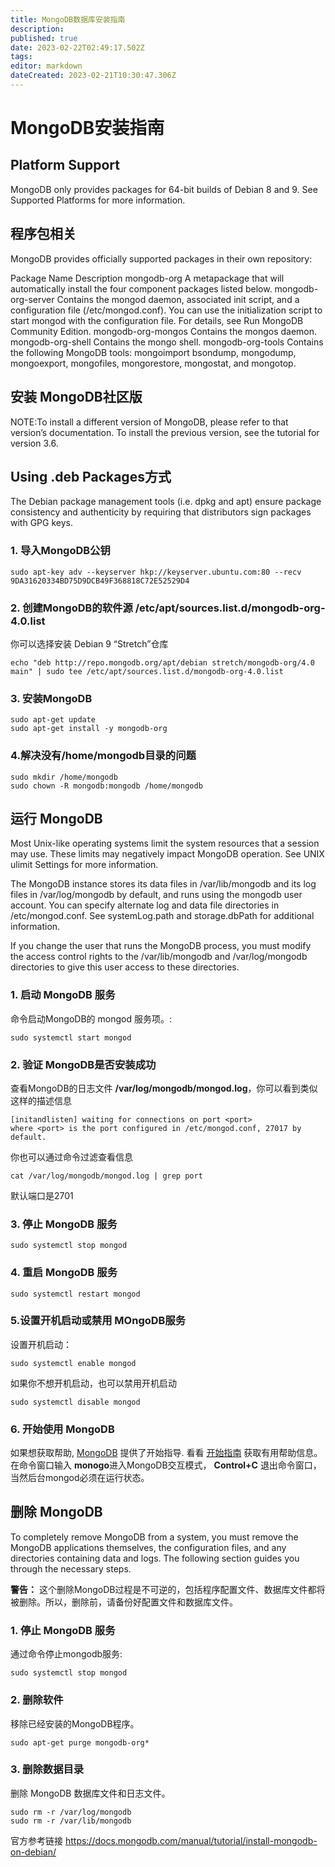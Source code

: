 ```yaml
---
title: MongoDB数据库安装指南
description: 
published: true
date: 2023-02-22T02:49:17.502Z
tags: 
editor: markdown
dateCreated: 2023-02-21T10:30:47.306Z
---
```


# MongoDB安装指南

## Platform Support

MongoDB only provides packages for 64-bit builds of Debian 8 and 9. See Supported Platforms for more information.

## 程序包相关

MongoDB provides officially supported packages in their own repository:

Package Name         Description
mongodb-org         A metapackage that will automatically install the four component packages listed below.
mongodb-org-server Contains the mongod daemon, associated init script, and a configuration file (/etc/mongod.conf). You can use the initialization script to start mongod with the configuration file. For details, see Run MongoDB Community Edition.
mongodb-org-mongos Contains the mongos daemon.
mongodb-org-shell Contains the mongo shell.
mongodb-org-tools Contains the following MongoDB tools: mongoimport bsondump, mongodump, mongoexport, mongofiles, mongorestore, mongostat, and mongotop.

## 安装 MongoDB社区版

NOTE:To install a different version of MongoDB, please refer to that version’s documentation. To install the previous version, see the tutorial for version 3.6.

## Using .deb Packages方式

The Debian package management tools (i.e. dpkg and apt) ensure package consistency and authenticity by requiring that distributors sign packages with GPG keys.

### 1. 导入MongoDB公钥

```
sudo apt-key adv --keyserver hkp://keyserver.ubuntu.com:80 --recv 9DA31620334BD75D9DCB49F368818C72E52529D4
```

### 2. 创建MongoDB的软件源 /etc/apt/sources.list.d/mongodb-org-4.0.list

你可以选择安装 Debian 9 “Stretch”仓库

```
echo "deb http://repo.mongodb.org/apt/debian stretch/mongodb-org/4.0 main" | sudo tee /etc/apt/sources.list.d/mongodb-org-4.0.list
```

### 3. 安装MongoDB

```
sudo apt-get update
sudo apt-get install -y mongodb-org
```

### 4.解决没有/home/mongodb目录的问题

```
sudo mkdir /home/mongodb
sudo chown -R mongodb:mongodb /home/mongodb
```

## 运行 MongoDB

Most Unix-like operating systems limit the system resources that a session may use. These limits may negatively impact MongoDB operation. See UNIX ulimit Settings for more information.

The MongoDB instance stores its data files in /var/lib/mongodb and its log files in /var/log/mongodb by default, and runs using the mongodb user account. You can specify alternate log and data file directories in /etc/mongod.conf. See systemLog.path and storage.dbPath for additional information.

If you change the user that runs the MongoDB process, you must modify the access control rights to the /var/lib/mongodb and /var/log/mongodb directories to give this user access to these directories.

### 1. 启动 MongoDB 服务

命令启动MongoDB的 mongod 服务项。:

```
sudo systemctl start mongod 
```

### 2. 验证 MongoDB是否安装成功

查看MongoDB的日志文件 **/var/log/mongodb/mongod.log**，你可以看到类似这样的描述信息

```
[initandlisten] waiting for connections on port <port>
where <port> is the port configured in /etc/mongod.conf, 27017 by default.
```

你也可以通过命令过滤查看信息

```
cat /var/log/mongodb/mongod.log | grep port
```

默认端口是2701

### 3. 停止 MongoDB 服务

```
sudo systemctl stop mongod
```

### 4. 重启 MongoDB 服务

```
sudo systemctl restart mongod
```

### 5.设置开机启动或禁用 MOngoDB服务

设置开机启动：

```
sudo systemctl enable mongod
```

如果你不想开机启动，也可以禁用开机启动

```
sudo systemctl disable mongod
```

### 6. 开始使用 MongoDB

如果想获取帮助, [MongoDB](https://docs.mongodb.com/manual/#getting-started) 提供了开始指导. 看看 [开始指南](https://docs.mongodb.com/manual/#getting-started) 获取有用帮助信息。
在命令窗口输入 **monogo**进入MongoDB交互模式，  **Control+C** 退出命令窗口，当然后台mongod必须在运行状态。

## 删除 MongoDB

To completely remove MongoDB from a system, you must remove the MongoDB applications themselves, the configuration files, and any directories containing data and logs. The following section guides you through the necessary steps.

**警告：** 这个删除MongoDB过程是不可逆的，包括程序配置文件、数据库文件都将被删除。所以，删除前，请备份好配置文件和数据库文件。

### 1. 停止 MongoDB 服务

通过命令停止mongodb服务:

```
sudo systemctl stop mongod 
```

### 2. 删除软件

移除已经安装的MongoDB程序。

```
sudo apt-get purge mongodb-org*
```

### 3. 删除数据目录

删除 MongoDB 数据库文件和日志文件。

```
sudo rm -r /var/log/mongodb
sudo rm -r /var/lib/mongodb
```

官方参考链接 <https://docs.mongodb.com/manual/tutorial/install-mongodb-on-debian/>
